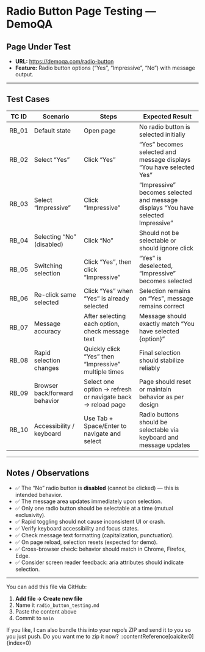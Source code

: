 # Radio Button Page Testing — DemoQA

## Page Under Test
- **URL:** https://demoqa.com/radio-button  
- **Feature:** Radio button options (“Yes”, “Impressive”, “No”) with message output.

---

## Test Cases

| TC ID | Scenario | Steps | Expected Result |
|-------|----------|-------|------------------|
| RB_01 | Default state | Open page | No radio button is selected initially |
| RB_02 | Select “Yes” | Click “Yes” | “Yes” becomes selected and message displays “You have selected Yes” |
| RB_03 | Select “Impressive” | Click “Impressive” | “Impressive” becomes selected and message displays “You have selected Impressive” |
| RB_04 | Selecting “No” (disabled) | Click “No” | Should not be selectable or should ignore click |
| RB_05 | Switching selection | Click “Yes”, then click “Impressive” | “Yes” is deselected, “Impressive” becomes selected |
| RB_06 | Re-click same selected | Click “Yes” when “Yes” is already selected | Selection remains on “Yes”, message remains correct |
| RB_07 | Message accuracy | After selecting each option, check message text | Message should exactly match “You have selected {option}” |
| RB_08 | Rapid selection changes | Quickly click “Yes” then “Impressive” multiple times | Final selection should stabilize reliably |
| RB_09 | Browser back/forward behavior | Select one option → refresh or navigate back → reload page | Page should reset or maintain behavior as per design |
| RB_10 | Accessibility / keyboard | Use Tab + Space/Enter to navigate and select | Radio buttons should be selectable via keyboard and message updates |

---

## Notes / Observations

- ✅ The “No” radio button is **disabled** (cannot be clicked) — this is intended behavior.  
- ✅ The message area updates immediately upon selection.  
- ✅ Only one radio button should be selectable at a time (mutual exclusivity).  
- ✅ Rapid toggling should not cause inconsistent UI or crash.  
- ✅ Verify keyboard accessibility and focus states.  
- ✅ Check message text formatting (capitalization, punctuation).  
- ✅ On page reload, selection resets (expected for demo).  
- ✅ Cross-browser check: behavior should match in Chrome, Firefox, Edge.  
- ✅ Consider screen reader feedback: aria attributes should indicate selection.  

---

You can add this file via GitHub:
1. **Add file → Create new file**  
2. Name it `radio_button_testing.md`  
3. Paste the content above  
4. Commit to `main`  

If you like, I can also bundle this into your repo’s ZIP and send it to you so you just push. Do you want me to zip it now?
::contentReference[oaicite:0]{index=0}
